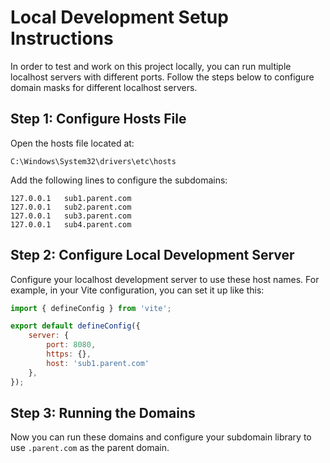 
# Local Development Setup Instructions

In order to test and work on this project locally, you can run multiple localhost servers with different ports. Follow the steps below to configure domain masks for different localhost servers.

## Step 1: Configure Hosts File

Open the hosts file located at:

```
C:\Windows\System32\drivers\etc\hosts
```

Add the following lines to configure the subdomains:

```
127.0.0.1   sub1.parent.com
127.0.0.1   sub2.parent.com
127.0.0.1   sub3.parent.com
127.0.0.1   sub4.parent.com
```

## Step 2: Configure Local Development Server

Configure your localhost development server to use these host names. For example, in your Vite configuration, you can set it up like this:

```javascript
import { defineConfig } from 'vite';

export default defineConfig({
    server: {
        port: 8080,
        https: {},
        host: 'sub1.parent.com'
    },
});
```

## Step 3: Running the Domains

Now you can run these domains and configure your subdomain library to use `.parent.com` as the parent domain.
